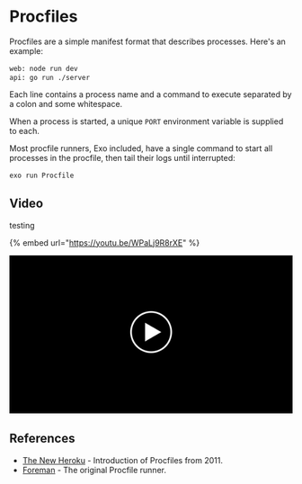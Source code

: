# Procfiles

Procfiles are a simple manifest format that describes processes. Here's an example:

```
web: node run dev
api: go run ./server
```

Each line contains a process name and a command to execute separated by a colon and some whitespace.

When a process is started, a unique `PORT` environment variable is supplied to each.

Most procfile runners, Exo included, have a single command to start all processes in the procfile, then tail their logs until interrupted:

```bash
exo run Procfile
```

## Video

testing

{% embed url="https://youtu.be/WPaLj9R8rXE" %}

[![Procfiles](img/video-placeholder.png)](https://youtu.be/WPaLj9R8rXE)

## References

* [The New Heroku](https://blog.heroku.com/the\_new\_heroku\_1\_process\_model\_procfile) - Introduction of Procfiles from 2011.
* [Foreman](https://github.com/ddollar/foreman) - The original Procfile runner.
